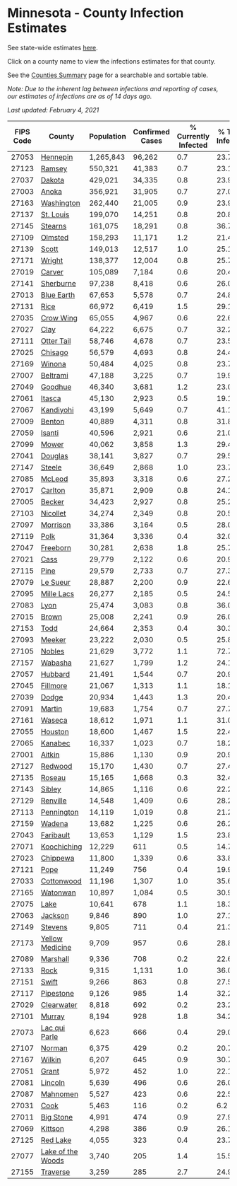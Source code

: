 # Minnesota - County Infection Estimates

See state-wide estimates [here](/infections/us-mn).

Click on a county name to view the infections estimates for that county.

See the [Counties Summary](/infections/summary-counties) page for a searchable and sortable table.

*Note: Due to the inherent lag between infections and reporting of cases, our estimates of infections are as of 14 days ago.*

*Last updated: February 4, 2021*

|   FIPS Code |                                 County |   Population |   Confirmed Cases |   % Currently Infected |   % Total Infected |
|-------------|----------------------------------------|--------------|-------------------|------------------------|--------------------|
|       27053 |                   [Hennepin](hennepin) |    1,265,843 |            96,262 |                    0.7 |               23.7 |
|       27123 |                       [Ramsey](ramsey) |      550,321 |            41,383 |                    0.7 |               23.1 |
|       27037 |                       [Dakota](dakota) |      429,021 |            34,335 |                    0.8 |               23.9 |
|       27003 |                         [Anoka](anoka) |      356,921 |            31,905 |                    0.7 |               27.0 |
|       27163 |               [Washington](washington) |      262,440 |            21,005 |                    0.9 |               23.9 |
|       27137 |                 [St. Louis](st.-louis) |      199,070 |            14,251 |                    0.8 |               20.8 |
|       27145 |                     [Stearns](stearns) |      161,075 |            18,291 |                    0.8 |               36.7 |
|       27109 |                     [Olmsted](olmsted) |      158,293 |            11,171 |                    1.2 |               21.4 |
|       27139 |                         [Scott](scott) |      149,013 |            12,517 |                    1.0 |               25.1 |
|       27171 |                       [Wright](wright) |      138,377 |            12,004 |                    0.8 |               25.7 |
|       27019 |                       [Carver](carver) |      105,089 |             7,184 |                    0.6 |               20.4 |
|       27141 |                 [Sherburne](sherburne) |       97,238 |             8,418 |                    0.6 |               26.0 |
|       27013 |               [Blue Earth](blue-earth) |       67,653 |             5,578 |                    0.7 |               24.8 |
|       27131 |                           [Rice](rice) |       66,972 |             6,419 |                    1.5 |               29.1 |
|       27035 |                 [Crow Wing](crow-wing) |       65,055 |             4,967 |                    0.6 |               22.6 |
|       27027 |                           [Clay](clay) |       64,222 |             6,675 |                    0.7 |               32.2 |
|       27111 |               [Otter Tail](otter-tail) |       58,746 |             4,678 |                    0.7 |               23.5 |
|       27025 |                     [Chisago](chisago) |       56,579 |             4,693 |                    0.8 |               24.4 |
|       27169 |                       [Winona](winona) |       50,484 |             4,025 |                    0.8 |               23.7 |
|       27007 |                   [Beltrami](beltrami) |       47,188 |             3,225 |                    0.7 |               19.9 |
|       27049 |                     [Goodhue](goodhue) |       46,340 |             3,681 |                    1.2 |               23.0 |
|       27061 |                       [Itasca](itasca) |       45,130 |             2,923 |                    0.5 |               19.1 |
|       27067 |                 [Kandiyohi](kandiyohi) |       43,199 |             5,649 |                    0.7 |               41.1 |
|       27009 |                       [Benton](benton) |       40,889 |             4,311 |                    0.8 |               31.8 |
|       27059 |                       [Isanti](isanti) |       40,596 |             2,921 |                    0.6 |               21.0 |
|       27099 |                         [Mower](mower) |       40,062 |             3,858 |                    1.3 |               29.4 |
|       27041 |                     [Douglas](douglas) |       38,141 |             3,827 |                    0.7 |               29.5 |
|       27147 |                       [Steele](steele) |       36,649 |             2,868 |                    1.0 |               23.7 |
|       27085 |                       [McLeod](mcleod) |       35,893 |             3,318 |                    0.6 |               27.2 |
|       27017 |                     [Carlton](carlton) |       35,871 |             2,909 |                    0.8 |               24.1 |
|       27005 |                       [Becker](becker) |       34,423 |             2,927 |                    0.8 |               25.2 |
|       27103 |                   [Nicollet](nicollet) |       34,274 |             2,349 |                    0.8 |               20.5 |
|       27097 |                   [Morrison](morrison) |       33,386 |             3,164 |                    0.5 |               28.0 |
|       27119 |                           [Polk](polk) |       31,364 |             3,336 |                    0.4 |               32.0 |
|       27047 |                   [Freeborn](freeborn) |       30,281 |             2,638 |                    1.8 |               25.7 |
|       27021 |                           [Cass](cass) |       29,779 |             2,122 |                    0.6 |               20.9 |
|       27115 |                           [Pine](pine) |       29,579 |             2,733 |                    0.7 |               27.3 |
|       27079 |                   [Le Sueur](le-sueur) |       28,887 |             2,200 |                    0.9 |               22.6 |
|       27095 |               [Mille Lacs](mille-lacs) |       26,277 |             2,185 |                    0.5 |               24.5 |
|       27083 |                           [Lyon](lyon) |       25,474 |             3,083 |                    0.8 |               36.0 |
|       27015 |                         [Brown](brown) |       25,008 |             2,241 |                    0.9 |               26.0 |
|       27153 |                           [Todd](todd) |       24,664 |             2,353 |                    0.4 |               30.3 |
|       27093 |                       [Meeker](meeker) |       23,222 |             2,030 |                    0.5 |               25.8 |
|       27105 |                       [Nobles](nobles) |       21,629 |             3,772 |                    1.1 |               72.7 |
|       27157 |                     [Wabasha](wabasha) |       21,627 |             1,799 |                    1.2 |               24.1 |
|       27057 |                     [Hubbard](hubbard) |       21,491 |             1,544 |                    0.7 |               20.9 |
|       27045 |                   [Fillmore](fillmore) |       21,067 |             1,313 |                    1.1 |               18.1 |
|       27039 |                         [Dodge](dodge) |       20,934 |             1,443 |                    1.3 |               20.4 |
|       27091 |                       [Martin](martin) |       19,683 |             1,754 |                    0.7 |               27.7 |
|       27161 |                       [Waseca](waseca) |       18,612 |             1,971 |                    1.1 |               31.0 |
|       27055 |                     [Houston](houston) |       18,600 |             1,467 |                    1.5 |               22.4 |
|       27065 |                     [Kanabec](kanabec) |       16,337 |             1,023 |                    0.7 |               18.2 |
|       27001 |                       [Aitkin](aitkin) |       15,886 |             1,130 |                    0.9 |               20.9 |
|       27127 |                     [Redwood](redwood) |       15,170 |             1,430 |                    0.7 |               27.4 |
|       27135 |                       [Roseau](roseau) |       15,165 |             1,668 |                    0.3 |               32.4 |
|       27143 |                       [Sibley](sibley) |       14,865 |             1,116 |                    0.6 |               22.2 |
|       27129 |                   [Renville](renville) |       14,548 |             1,409 |                    0.6 |               28.2 |
|       27113 |               [Pennington](pennington) |       14,119 |             1,019 |                    0.8 |               21.2 |
|       27159 |                       [Wadena](wadena) |       13,682 |             1,225 |                    0.6 |               26.2 |
|       27043 |                 [Faribault](faribault) |       13,653 |             1,129 |                    1.5 |               23.8 |
|       27071 |             [Koochiching](koochiching) |       12,229 |               611 |                    0.5 |               14.7 |
|       27023 |                   [Chippewa](chippewa) |       11,800 |             1,339 |                    0.6 |               33.8 |
|       27121 |                           [Pope](pope) |       11,249 |               756 |                    0.4 |               19.9 |
|       27033 |               [Cottonwood](cottonwood) |       11,196 |             1,307 |                    1.0 |               35.6 |
|       27165 |                   [Watonwan](watonwan) |       10,897 |             1,084 |                    0.5 |               30.9 |
|       27075 |                           [Lake](lake) |       10,641 |               678 |                    1.1 |               18.3 |
|       27063 |                     [Jackson](jackson) |        9,846 |               890 |                    1.0 |               27.1 |
|       27149 |                     [Stevens](stevens) |        9,805 |               711 |                    0.4 |               21.3 |
|       27173 |     [Yellow Medicine](yellow-medicine) |        9,709 |               957 |                    0.6 |               28.8 |
|       27089 |                   [Marshall](marshall) |        9,336 |               708 |                    0.2 |               22.6 |
|       27133 |                           [Rock](rock) |        9,315 |             1,131 |                    1.0 |               36.0 |
|       27151 |                         [Swift](swift) |        9,266 |               863 |                    0.8 |               27.5 |
|       27117 |                 [Pipestone](pipestone) |        9,126 |               985 |                    1.4 |               32.2 |
|       27029 |               [Clearwater](clearwater) |        8,818 |               692 |                    0.2 |               23.2 |
|       27101 |                       [Murray](murray) |        8,194 |               928 |                    1.8 |               34.2 |
|       27073 |         [Lac qui Parle](lac-qui-parle) |        6,623 |               666 |                    0.4 |               29.0 |
|       27107 |                       [Norman](norman) |        6,375 |               429 |                    0.2 |               20.7 |
|       27167 |                       [Wilkin](wilkin) |        6,207 |               645 |                    0.9 |               30.7 |
|       27051 |                         [Grant](grant) |        5,972 |               452 |                    1.0 |               22.1 |
|       27081 |                     [Lincoln](lincoln) |        5,639 |               496 |                    0.6 |               26.0 |
|       27087 |                   [Mahnomen](mahnomen) |        5,527 |               423 |                    0.6 |               22.5 |
|       27031 |                           [Cook](cook) |        5,463 |               116 |                    0.2 |                6.2 |
|       27011 |                 [Big Stone](big-stone) |        4,991 |               474 |                    0.9 |               27.9 |
|       27069 |                     [Kittson](kittson) |        4,298 |               386 |                    0.9 |               26.1 |
|       27125 |                   [Red Lake](red-lake) |        4,055 |               323 |                    0.4 |               23.7 |
|       27077 | [Lake of the Woods](lake-of-the-woods) |        3,740 |               205 |                    1.4 |               15.5 |
|       27155 |                   [Traverse](traverse) |        3,259 |               285 |                    2.7 |               24.9 |